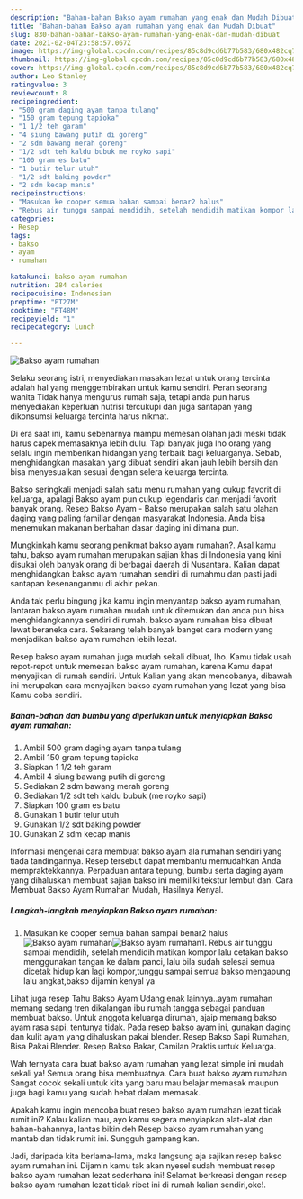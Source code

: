 ```yaml
---
description: "Bahan-bahan Bakso ayam rumahan yang enak dan Mudah Dibuat"
title: "Bahan-bahan Bakso ayam rumahan yang enak dan Mudah Dibuat"
slug: 830-bahan-bahan-bakso-ayam-rumahan-yang-enak-dan-mudah-dibuat
date: 2021-02-04T23:58:57.067Z
image: https://img-global.cpcdn.com/recipes/85c8d9cd6b77b583/680x482cq70/bakso-ayam-rumahan-foto-resep-utama.jpg
thumbnail: https://img-global.cpcdn.com/recipes/85c8d9cd6b77b583/680x482cq70/bakso-ayam-rumahan-foto-resep-utama.jpg
cover: https://img-global.cpcdn.com/recipes/85c8d9cd6b77b583/680x482cq70/bakso-ayam-rumahan-foto-resep-utama.jpg
author: Leo Stanley
ratingvalue: 3
reviewcount: 8
recipeingredient:
- "500 gram daging ayam tanpa tulang"
- "150 gram tepung tapioka"
- "1 1/2 teh garam"
- "4 siung bawang putih di goreng"
- "2 sdm bawang merah goreng"
- "1/2 sdt teh kaldu bubuk me royko sapi"
- "100 gram es batu"
- "1 butir telur utuh"
- "1/2 sdt baking powder"
- "2 sdm kecap manis"
recipeinstructions:
- "Masukan ke cooper semua bahan sampai benar2 halus"
- "Rebus air tunggu sampai mendidih, setelah mendidih matikan kompor lalu cetakan bakso menggunakan tangan ke dalam panci, lalu bila sudah selesai semua dicetak hidup kan lagi kompor,tunggu sampai semua bakso mengapung lalu angkat,bakso dijamin kenyal ya"
categories:
- Resep
tags:
- bakso
- ayam
- rumahan

katakunci: bakso ayam rumahan 
nutrition: 284 calories
recipecuisine: Indonesian
preptime: "PT27M"
cooktime: "PT48M"
recipeyield: "1"
recipecategory: Lunch

---
```



![Bakso ayam rumahan](https://img-global.cpcdn.com/recipes/85c8d9cd6b77b583/680x482cq70/bakso-ayam-rumahan-foto-resep-utama.jpg)

Selaku seorang istri, menyediakan masakan lezat untuk orang tercinta adalah hal yang menggembirakan untuk kamu sendiri. Peran seorang  wanita Tidak hanya mengurus rumah saja, tetapi anda pun harus menyediakan keperluan nutrisi tercukupi dan juga santapan yang dikonsumsi keluarga tercinta harus nikmat.

Di era  saat ini, kamu sebenarnya mampu memesan olahan jadi meski tidak harus capek memasaknya lebih dulu. Tapi banyak juga lho orang yang selalu ingin memberikan hidangan yang terbaik bagi keluarganya. Sebab, menghidangkan masakan yang dibuat sendiri akan jauh lebih bersih dan bisa menyesuaikan sesuai dengan selera keluarga tercinta. 

Bakso seringkali menjadi salah satu menu rumahan yang cukup favorit di keluarga, apalagi Bakso ayam pun cukup legendaris dan menjadi favorit banyak orang. Resep Bakso Ayam - Bakso merupakan salah satu olahan daging yang paling familiar dengan masyarakat Indonesia. Anda bisa menemukan makanan berbahan dasar daging ini dimana pun.

Mungkinkah kamu seorang penikmat bakso ayam rumahan?. Asal kamu tahu, bakso ayam rumahan merupakan sajian khas di Indonesia yang kini disukai oleh banyak orang di berbagai daerah di Nusantara. Kalian dapat menghidangkan bakso ayam rumahan sendiri di rumahmu dan pasti jadi santapan kesenanganmu di akhir pekan.

Anda tak perlu bingung jika kamu ingin menyantap bakso ayam rumahan, lantaran bakso ayam rumahan mudah untuk ditemukan dan anda pun bisa menghidangkannya sendiri di rumah. bakso ayam rumahan bisa dibuat lewat beraneka cara. Sekarang telah banyak banget cara modern yang menjadikan bakso ayam rumahan lebih lezat.

Resep bakso ayam rumahan juga mudah sekali dibuat, lho. Kamu tidak usah repot-repot untuk memesan bakso ayam rumahan, karena Kamu dapat menyajikan di rumah sendiri. Untuk Kalian yang akan mencobanya, dibawah ini merupakan cara menyajikan bakso ayam rumahan yang lezat yang bisa Kamu coba sendiri.

<!--inarticleads1-->

##### Bahan-bahan dan bumbu yang diperlukan untuk menyiapkan Bakso ayam rumahan:

1. Ambil 500 gram daging ayam tanpa tulang
1. Ambil 150 gram tepung tapioka
1. Siapkan 1 1/2 teh garam
1. Ambil 4 siung bawang putih di goreng
1. Sediakan 2 sdm bawang merah goreng
1. Sediakan 1/2 sdt teh kaldu bubuk (me royko sapi)
1. Siapkan 100 gram es batu
1. Gunakan 1 butir telur utuh
1. Gunakan 1/2 sdt baking powder
1. Gunakan 2 sdm kecap manis


Informasi mengenai cara membuat bakso ayam ala rumahan sendiri yang tiada tandingannya. Resep tersebut dapat membantu memudahkan Anda mempraktekkannya. Perpaduan antara tepung, bumbu serta daging ayam yang dihaluskan membuat sajian bakso ini memiliki tekstur lembut dan. Cara Membuat Bakso Ayam Rumahan Mudah, Hasilnya Kenyal. 

<!--inarticleads2-->

##### Langkah-langkah menyiapkan Bakso ayam rumahan:

1. Masukan ke cooper semua bahan sampai benar2 halus
<img src="https://img-global.cpcdn.com/steps/11e6f84597ae9c55/160x128cq70/bakso-ayam-rumahan-langkah-memasak-1-foto.jpg" alt="Bakso ayam rumahan"><img src="https://img-global.cpcdn.com/steps/3f5d830af894f476/160x128cq70/bakso-ayam-rumahan-langkah-memasak-1-foto.jpg" alt="Bakso ayam rumahan">1. Rebus air tunggu sampai mendidih, setelah mendidih matikan kompor lalu cetakan bakso menggunakan tangan ke dalam panci, lalu bila sudah selesai semua dicetak hidup kan lagi kompor,tunggu sampai semua bakso mengapung lalu angkat,bakso dijamin kenyal ya


Lihat juga resep Tahu Bakso Ayam Udang enak lainnya..ayam rumahan memang sedang tren dikalangan ibu rumah tangga sebagai panduan membuat bakso. Untuk anggota keluarga dirumah, ajaip memang bakso ayam rasa sapi, tentunya tidak. Pada resep bakso ayam ini, gunakan daging dan kulit ayam yang dihaluskan pakai blender. Resep Bakso Sapi Rumahan, Bisa Pakai Blender. Resep Bakso Bakar, Camilan Praktis untuk Keluarga. 

Wah ternyata cara buat bakso ayam rumahan yang lezat simple ini mudah sekali ya! Semua orang bisa membuatnya. Cara buat bakso ayam rumahan Sangat cocok sekali untuk kita yang baru mau belajar memasak maupun juga bagi kamu yang sudah hebat dalam memasak.

Apakah kamu ingin mencoba buat resep bakso ayam rumahan lezat tidak rumit ini? Kalau kalian mau, ayo kamu segera menyiapkan alat-alat dan bahan-bahannya, lantas bikin deh Resep bakso ayam rumahan yang mantab dan tidak rumit ini. Sungguh gampang kan. 

Jadi, daripada kita berlama-lama, maka langsung aja sajikan resep bakso ayam rumahan ini. Dijamin kamu tak akan nyesel sudah membuat resep bakso ayam rumahan lezat sederhana ini! Selamat berkreasi dengan resep bakso ayam rumahan lezat tidak ribet ini di rumah kalian sendiri,oke!.


